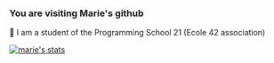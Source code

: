 ### You are visiting Marie's github

:link: I am a student of the Programming School 21 (Ecole 42 association)


[![marie's stats](https://github-readme-stats.vercel.app/api/top-langs/?username=mshmnv&theme=calm&layout=compact&show_icons=true&hide=swift,Roff,php)](https://github.com/anuraghazra/github-readme-stats)
